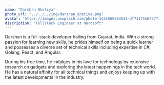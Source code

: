 ```yaml
---
name: "Darshan Ghetiya"
photo_url: "../../../img/darshan_ghetiya.png"
avatar: "https://images.unsplash.com/photo-1426869884541-df7117556757?ixlib=rb-0.3.5&ixid=eyJhcHBfaWQiOjEyMDd9&s=6f3f4a6f359875679161702e81f2337a&auto=format&fit=crop&w=160&q=80"
discription: "Fullstack Engineer at Nurdsoft"
---
```


Darshan is a full-stack developer hailing from Gujarat, India. With a strong passion for learning new skills, he prides himself on being a quick learner and possesses a diverse set of technical skills including expertise in C#, Golang, React, and Angular.

During his free time, he indulges in his love for technology by extensive research on gadgets and exploring the latest happenings in the tech world. He has a natural affinity for all technical things and enjoys keeping up with the latest developments in the industry.
